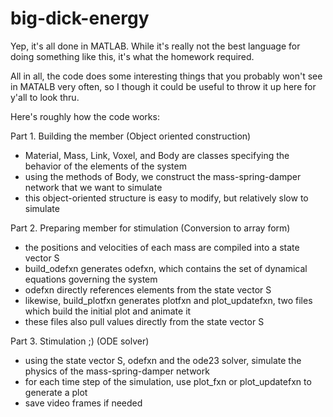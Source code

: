 # big-dick-energy

Yep, it's all done in MATLAB. While it's really not the best language for doing something like this, it's what the homework required.

All in all, the code does some interesting things that you probably won't see in MATALB very often, so I though it could be useful to throw it up here for y'all to look thru.

Here's roughly how the code works:

Part 1. Building the member (Object oriented construction)
  - Material, Mass, Link, Voxel, and Body are classes specifying the behavior of the elements of the system
  - using the methods of Body, we construct the mass-spring-damper network that we want to simulate
  - this object-oriented structure is easy to modify, but relatively slow to simulate
  
Part 2. Preparing member for stimulation (Conversion to array form)
  - the positions and velocities of each mass are compiled into a state vector S
  - build_odefxn generates odefxn, which contains the set of dynamical equations governing the system
  - odefxn directly references elements from the state vector S
  - likewise, build_plotfxn generates plotfxn and plot_updatefxn, two files which build the initial plot and animate it
  - these files also pull values directly from the state vector S
  
 Part 3. Stimulation ;) (ODE solver)
  - using the state vector S, odefxn and the ode23 solver, simulate the physics of the mass-spring-damper network
  - for each time step of the simulation, use plot_fxn or plot_updatefxn to generate a plot
  - save video frames if needed
